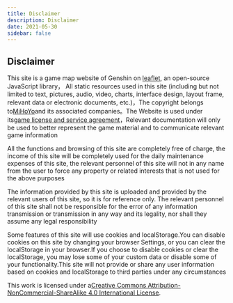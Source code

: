 ```yaml
---
title: Disclaimer
description: Disclaimer
date: 2021-05-30
sidebar: false
---
```


## Disclaimer

This site is a game map website of Genshin on [leaflet](https://leafletjs.com/), an open-source JavaScript library， All static resources used in this site (including but not limited to text, pictures, audio, video, charts, interface design, layout frame, relevant data or electronic documents, etc.)，The copyright belongs to[MiHoYo](https://www.mihayou.com/index.html)and its associated companies。The Website is used under its[game license and service agreement](https://ys.mihoyo.com/main/company/agreement)，Relevant documentation will only be used to better represent the game material and to communicate relevant game information

All the functions and browsing of this site are completely free of charge, the income of this site will be completely used for the daily maintenance expenses of this site, the relevant personnel of this site will not in any name from the user to force any property or related interests that is not used for the above purposes

The information provided by this site is uploaded and provided by the relevant users of this site, so it is for reference only. The relevant personnel of this site shall not be responsible for the error of any information transmission or transmission in any way and its legality, nor shall they assume any legal responsibility

Some features of this site will use cookies and localStorage.You can disable cookies on this site by changing your browser Settings, or you can clear the localStorage in your browser.If you choose to disable cookies or clear the localStorage, you may lose some of your custom data or disable some of your functionality.This site will not provide or share any user information based on cookies and localStorage to third parties under any circumstances

This work is licensed under a[Creative Commons Attribution-NonCommercial-ShareAlike 4.0 International License](http://creativecommons.org/licenses/by-nc-sa/4.0/).
